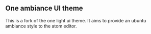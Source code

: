 ## One ambiance UI theme

This is a fork of the one light ui theme. It aims to provide an ubuntu ambiance style to the atom editor.
